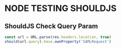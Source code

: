 # NODE TESTING SHOULDJS

## ShouldJS Check Query Param

```javascript
const url = URL.parse(res.headers.location, true)
should(url.query).have.ownProperty('SAMLRequest')
```
